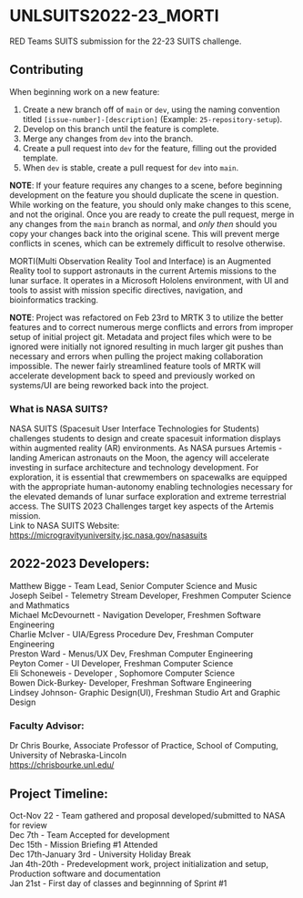 # UNLSUITS2022-23_MORTI
RED Teams SUITS submission for the 22-23 SUITS challenge.

## Contributing
When beginning work on a new feature:
1. Create a new branch off of `main` or `dev`, using the naming convention titled `[issue-number]-[description]` (Example: `25-repository-setup`).
2. Develop on this branch until the feature is complete.
3. Merge any changes from `dev` into the branch.
4. Create a pull request into `dev` for the feature, filling out the provided template.
5. When `dev` is stable, create a pull request for `dev` into `main`.

**NOTE**: If your feature requires any changes to a scene, before beginning development on the feature you should duplicate 
the scene in question. While working on the feature, you should only make changes to this scene, and not the original. Once you 
are ready to create the pull request, merge in any changes from the `main` branch as normal, and *only then* should you copy your 
changes back into  the original scene. This will prevent merge conflicts in scenes, which can be extremely difficult to resolve otherwise.

MORTI(Multi Observation Reality Tool and Interface) is an Augmented Reality tool to support astronauts in the current Artemis missions to the lunar surface. It operates in a Microsoft Hololens environment, with UI and tools to assist with mission specific directives, navigation, and bioinformatics tracking.

**NOTE**: Project was refactored on Feb 23rd to MRTK 3 to utilize the better features and to correct numerous merge conflicts and errors from improper setup of initial project git. Metadata and project files which were to be ignored were initially not ignored resulting in much larger git pushes than necessary and errors when pulling the project making collaboration impossible. The newer fairly streamlined feature tools of MRTK will accelerate development back to speed and previously worked on systems/UI are being reworked back into the project.

### What is NASA SUITS?
NASA SUITS (Spacesuit User Interface Technologies for Students) challenges students to design and create spacesuit information displays within augmented reality (AR) environments. As NASA pursues Artemis - landing American astronauts on the Moon, the agency will accelerate investing in surface architecture and technology development. For exploration, it is essential that crewmembers on spacewalks are equipped with the appropriate human-autonomy enabling technologies necessary for the elevated demands of lunar surface exploration and extreme terrestrial access. The SUITS 2023 Challenges target key aspects of the Artemis mission.
<br />
Link to NASA SUITS Website: https://microgravityuniversity.jsc.nasa.gov/nasasuits <br />

## 2022-2023 Developers:<br />
Matthew Bigge - Team Lead, Senior Computer Science and Music<br />
Joseph Seibel - Telemetry Stream Developer, Freshmen Computer Science and Mathmatics <br />
Michael McDevournett - Navigation Developer, Freshmen Software Engineering<br />
Charlie McIver - UIA/Egress Procedure Dev, Freshman Computer Engineering<br />
Preston Ward - Menus/UX Dev, Freshman Computer Engineering<br />
Peyton Comer - UI Developer, Freshman Computer Science <br />
Eli Schoneweis - Developer , Sophomore Computer Science<br />
Bowen Dick-Burkey- Developer, Freshman Software Engineering<br />
Lindsey Johnson- Graphic Design(UI), Freshman Studio Art and Graphic Design<br />

### Faculty Advisor:<br />
Dr Chris Bourke, Associate Professor of Practice, School of Computing, University of Nebraska-Lincoln<br />
https://chrisbourke.unl.edu/ <br />

## Project Timeline:<br />
Oct-Nov 22 - Team gathered and proposal developed/submitted to NASA for review<br />
Dec 7th - Team Accepted for development<br />
Dec 15th - Mission Briefing #1 Attended<br />
Dec 17th-January 3rd - University Holiday Break<br />
Jan 4th-20th - Predevelopment work, project initialization and setup, Production software and documentation<br />
Jan 21st - First day of classes and beginnning of Sprint #1<br />
